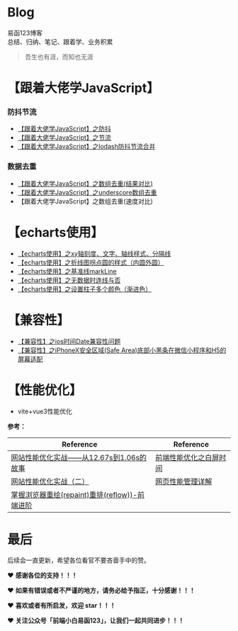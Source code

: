 # Blog
易函123博客  
总结、归纳、笔记、跟着学、业务积累  

> 吾生也有涯，而知也无涯  


# 【跟着大佬学JavaScript】
### 防抖节流
* [【跟着大佬学JavaScript】之防抖](https://github.com/yihan12/Blog/issues/1)   
* [【跟着大佬学JavaScript】之节流](https://github.com/yihan12/Blog/issues/2)    
* [【跟着大佬学JavaScript】之lodash防抖节流合并](https://github.com/yihan12/Blog/issues/3)  
### 数据去重
* [【跟着大佬学JavaScript】之数组去重(结果对比)](https://github.com/yihan12/Blog/issues/5)  
* [【跟着大佬学JavaScript】之underscore数组去重](https://github.com/yihan12/Blog/issues/12)
* 【跟着大佬学JavaScript】之数组去重(速度对比)  

# 【echarts使用】
* [【echarts使用】之xy轴刻度、文字、轴线样式、分隔线](https://github.com/yihan12/Blog/issues/8)  
* [【echarts使用】之折线图拐点圆的样式（内圆外圆）](https://github.com/yihan12/Blog/issues/9)
* [【echarts使用】之基准线markLine](https://github.com/yihan12/Blog/issues/10)  
* [【echarts使用】之无数据时连线与否](https://github.com/yihan12/Blog/issues/11)  
* [【echarts使用】之设置柱子多个颜色（渐进色）](https://github.com/yihan12/Blog/issues/13)

# 【兼容性】
* [【兼容性】之ios时间Date兼容性问题](https://github.com/yihan12/Blog/issues/4)  
* [【兼容性】之iPhoneX安全区域(Safe Area)底部小黑条在微信小程序和H5的屏幕适配](https://github.com/yihan12/Blog/issues/7)

# 【性能优化】
* vite+vue3性能优化  

**参考：**  

| Reference                                    | Reference                                                         |
| --------------------------------------- | ------------------------------------------------------------ |
| [网站性能优化实战——从12.67s到1.06s的故事](https://juejin.cn/post/6844903613790175240)              | [前端性能优化之白屏时间](https://cloud.tencent.com/developer/article/1508941)                                   |
| [网站性能优化实战（二）](https://imweb.io/topic/5b4d417eee0c3b0779df96d9) | [网页性能管理详解](http://www.ruanyifeng.com/blog/2015/09/web-page-performance-in-depth.html) |
| [掌握浏览器重绘(repaint)重排(reflow))-前端进阶](https://segmentfault.com/a/1190000017491520) | |

# 最后
后续会一直更新，希望各位看官不要吝啬手中的赞。

❤️ **感谢各位的支持！！！**

❤️ **如果有错误或者不严谨的地方，请务必给予指正，十分感谢！！！**

❤️ **喜欢或者有所启发，欢迎 star！！！**

❤️ **关注公众号「前端小白易函123」，让我们一起共同进步！！！**
